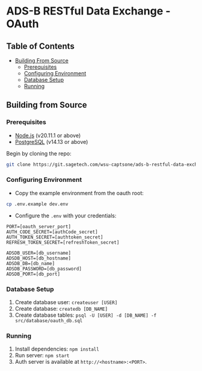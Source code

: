 # ADS-B RESTful Data Exchange - OAuth

## Table of Contents

<!--toc:start-->

- [Building From Source](#building-from-source)
  - [Prerequisites](#prerequisites)
  - [Configuring Environment](#configuring-environment)
  - [Database Setup](#database-setup)
  - [Running](#running)

<!--toc:end-->

<!-- BUILDING FROM SOURCE -->

## Building from Source

### Prerequisites

- [Node.js](https://nodejs.org/en/download/) (v20.11.1 or above)
- [PostgreSQL](https://www.postgresql.org/download/) (v14.13 or above)

Begin by cloning the repo:

```bash
git clone https://git.sagetech.com/wsu-captsone/ads-b-restful-data-exchange.git
```

### Configuring Environment

- Copy the example environment from the oauth root:

```bash
cp .env.example dev.env
```

- Configure the `.env` with your credentials:

```.env
PORT=[oauth_server_port]
AUTH_CODE_SECRET=[authCode_secret]
AUTH_TOKEN_SECRET=[authtoken_secret]
REFRESH_TOKEN_SECRET=[refreshToken_secret]

ADSDB_USER=[db_username]
ADSDB_HOST=[db_hostname]
ADSDB_DB=[db_name]
ADSDB_PASSWORD=[db_password]
ADSDB_PORT=[db_port]
```

### Database Setup

1. Create database user: `createuser [USER]`
1. Create database: `createdb [DB_NAME]`
1. Create database tables: `psql -U [USER] -d [DB_NAME] -f src/database/oauth_db.sql`

### Running

1. Install dependencies: `npm install`
1. Run server: `npm start`
1. Auth server is available at `http://<hostname>:<PORT>`.
